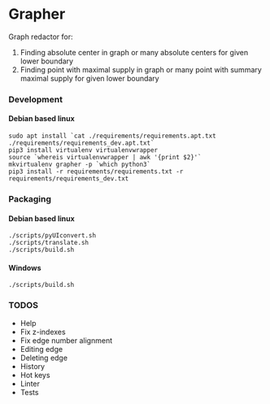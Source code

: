 # Grapher

Graph redactor for:
1. Finding absolute center in graph or many absolute centers for given lower boundary
2. Finding point with maximal supply in graph or many point with summary maximal supply for given lower boundary

### Development
#### Debian based linux
```shell script
sudo apt install `cat ./requirements/requirements.apt.txt ./requirements/requirements_dev.apt.txt`
pip3 install virtualenv virtualenvwrapper
source `whereis virtualenvwrapper | awk '{print $2}'`
mkvirtualenv grapher -p `which python3`
pip3 install -r requirements/requirements.txt -r requirements/requirements_dev.txt
```

### Packaging
#### Debian based linux
```shell script
./scripts/pyUIconvert.sh
./scripts/translate.sh
./scripts/build.sh
```

#### Windows
```shell script
./scripts/build.sh
```

### TODOS
* Help
* Fix z-indexes
* Fix edge number alignment
* Editing edge
* Deleting edge
* History
* Hot keys
* Linter
* Tests
